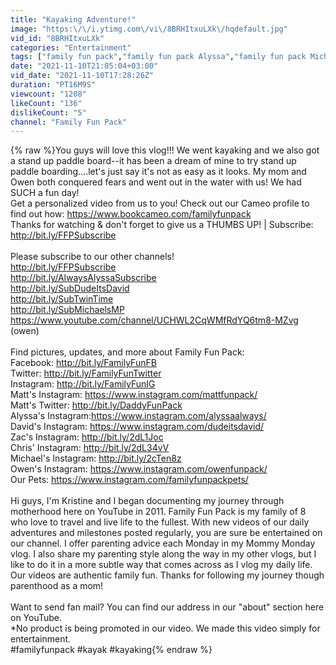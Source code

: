 ```yaml
---
title: "Kayaking Adventure!"
image: "https:\/\/i.ytimg.com\/vi\/8BRHItxuLXk\/hqdefault.jpg"
vid_id: "8BRHItxuLXk"
categories: "Entertainment"
tags: ["family fun pack","family fun pack Alyssa","family fun pack Michael"]
date: "2021-11-10T21:05:04+03:00"
vid_date: "2021-11-10T17:28:26Z"
duration: "PT16M9S"
viewcount: "1208"
likeCount: "136"
dislikeCount: "5"
channel: "Family Fun Pack"
---
```

{% raw %}You guys will love this vlog!!!  We went kayaking and we also got a stand up paddle board--it has been a dream of mine to try stand up paddle boarding....let's just say it's not as easy as it looks.  My mom and Owen both conquered fears and went out in the water with us!  We had SUCH a fun day!<br />Get a personalized video from us to you! Check out our Cameo profile to find out how: <a rel="nofollow" target="blank" href="https://www.bookcameo.com/familyfunpack">https://www.bookcameo.com/familyfunpack</a> <br />Thanks for watching &amp; don't forget to give us a THUMBS UP! | Subscribe: <a rel="nofollow" target="blank" href="http://bit.ly/FFPSubscribe">http://bit.ly/FFPSubscribe</a><br /><br />Please subscribe to our other channels!<br /><a rel="nofollow" target="blank" href="http://bit.ly/FFPSubscribe">http://bit.ly/FFPSubscribe</a><br /><a rel="nofollow" target="blank" href="http://bit.ly/AlwaysAlyssaSubscribe">http://bit.ly/AlwaysAlyssaSubscribe</a><br /><a rel="nofollow" target="blank" href="http://bit.ly/SubDudeItsDavid">http://bit.ly/SubDudeItsDavid</a><br /><a rel="nofollow" target="blank" href="http://bit.ly/SubTwinTime">http://bit.ly/SubTwinTime</a><br /><a rel="nofollow" target="blank" href="http://bit.ly/SubMichaelsMP">http://bit.ly/SubMichaelsMP</a><br /><a rel="nofollow" target="blank" href="https://www.youtube.com/channel/UCHWL2CqWMfRdYQ6tm8-MZvg">https://www.youtube.com/channel/UCHWL2CqWMfRdYQ6tm8-MZvg</a> (owen)<br /> <br />Find pictures, updates, and more about Family Fun Pack:<br />Facebook: <a rel="nofollow" target="blank" href="http://bit.ly/FamilyFunFB">http://bit.ly/FamilyFunFB</a><br />Twitter: <a rel="nofollow" target="blank" href="http://bit.ly/FamilyFunTwitter">http://bit.ly/FamilyFunTwitter</a><br />Instagram: <a rel="nofollow" target="blank" href="http://bit.ly/FamilyFunIG">http://bit.ly/FamilyFunIG</a><br />Matt's Instagram: <a rel="nofollow" target="blank" href="https://www.instagram.com/mattfunpack/">https://www.instagram.com/mattfunpack/</a><br />Matt's Twitter: <a rel="nofollow" target="blank" href="http://bit.ly/DaddyFunPack">http://bit.ly/DaddyFunPack</a><br />Alyssa's Instagram:<a rel="nofollow" target="blank" href="https://www.instagram.com/alyssaalways/">https://www.instagram.com/alyssaalways/</a><br />David's Instagram: <a rel="nofollow" target="blank" href="https://www.instagram.com/dudeitsdavid/">https://www.instagram.com/dudeitsdavid/</a><br />Zac's Instagram: <a rel="nofollow" target="blank" href="http://bit.ly/2dL1Joc">http://bit.ly/2dL1Joc</a><br />Chris' Instagram: <a rel="nofollow" target="blank" href="http://bit.ly/2dL34vV">http://bit.ly/2dL34vV</a><br />Michael's Instagram: <a rel="nofollow" target="blank" href="http://bit.ly/2cTen8z">http://bit.ly/2cTen8z</a><br />Owen's Instagram: <a rel="nofollow" target="blank" href="https://www.instagram.com/owenfunpack/">https://www.instagram.com/owenfunpack/</a><br />Our Pets: <a rel="nofollow" target="blank" href="https://www.instagram.com/familyfunpackpets/">https://www.instagram.com/familyfunpackpets/</a><br /><br />Hi guys, I'm Kristine and I began documenting my journey through motherhood here on YouTube in 2011. Family Fun Pack is my family of 8 who love to travel and live life to the fullest. With new videos of our daily adventures and milestones posted regularly, you are sure be entertained on our channel.  I offer parenting advice each Monday in my Mommy Monday vlog. I also share my parenting style along the way in my other vlogs, but I like to do it in a more subtle way that comes across as I vlog my daily life.  Our videos are authentic family fun. Thanks for following my journey though parenthood as a mom!<br /><br />Want to send fan mail?  You can find our address in our &quot;about&quot; section here on YouTube.<br />*No product is being promoted in our video. We made this video simply for entertainment.<br />#familyfunpack #kayak #kayaking{% endraw %}
